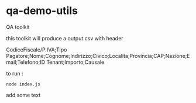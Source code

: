 # qa-demo-utils
QA toolkit 

this toolkit will produce a output.csv  with header

CodiceFiscale/P.IVA;Tipo Pagatore;Nome;Cognome;Indirizzo;Civico;Localita;Provincia;CAP;Nazione;Email;Telefono;ID Tenant;Importo;Causale
 
to run :

`node index.js`

add some text
